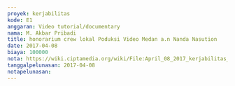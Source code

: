 ```yaml
---
proyek: kerjabilitas
kode: E1
anggaran: Video tutorial/documentary
nama: M. Akbar Pribadi
title: honorarium crew lokal Poduksi Video Medan a.n Nanda Nasution
date: 2017-04-08
biaya: 100000
nota: https://wiki.ciptamedia.org/wiki/File:April_08_2017_kerjabilitas_E1_fee_relawan1_akbar.jpg
tanggalpelunasan: 2017-04-08
notapelunasan:
---
```

